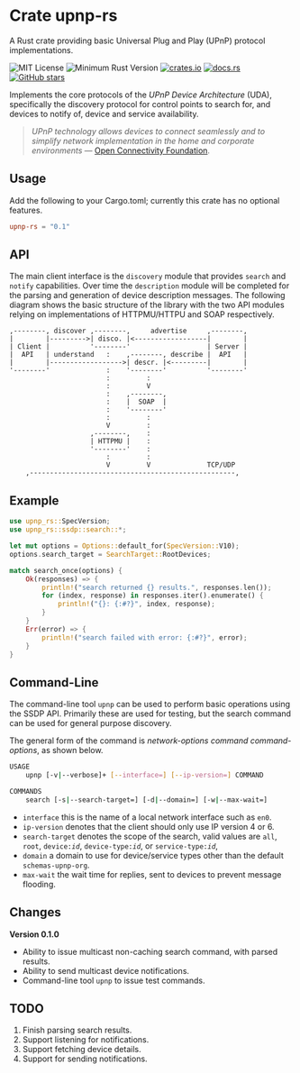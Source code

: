 # Crate upnp-rs

A Rust crate providing basic Universal Plug and Play (UPnP) protocol implementations. 

![MIT License](https://img.shields.io/badge/license-mit-118811.svg)
![Minimum Rust Version](https://img.shields.io/badge/Min%20Rust-1.38-green.svg)
[![crates.io](https://img.shields.io/crates/v/upnp-rs.svg)](https://crates.io/crates/upnp-rs)
[![docs.rs](https://docs.rs/upnp-rs/badge.svg)](https://docs.rs/upnp-rs)
[![GitHub stars](https://img.shields.io/github/stars/johnstonskj/rust-upnp.svg)](https://github.com/johnstonskj/rust-upnp/stargazers)

Implements the core protocols of the  _UPnP Device Architecture_ (UDA), specifically the discovery protocol for
control points to search for, and devices to notify of, device and service availability.

> _UPnP technology allows devices to connect seamlessly and to simplify network implementation in the home and 
> corporate environments_ — [Open Connectivity Foundation](https://openconnectivity.org/developer/specifications/upnp-resources/upnp/).

## Usage

Add the following to your Cargo.toml; currently this crate has no optional features.

```toml
upnp-rs = "0.1"
```

## API

The main client interface is the `discovery` module that provides `search` and `notify` capabilities. Over time 
the `description` module will be completed for the parsing and generation of device description messages. The 
following diagram shows the basic structure of the library with the two API modules relying on implementations of 
HTTPMU/HTTPU and SOAP respectively.

```
,--------, discover ,--------,     advertise     ,--------,
|        |--------->| disco. |<------------------|        |
| Client |          '--------'                   | Server |
|  API   | understand   :    ,--------, describe |  API   |
|        |------------------>| descr. |<---------|        |
'--------'              :    '--------'          '--------'
                        :         :
                        :         V
                        :    ,--------,
                        :    |  SOAP  |
                        :    '--------'
                        :         :
                        V         :
                    ,--------,    :
                    | HTTPMU |    :
                    '--------'    :
                        :         :
                        V         V              TCP/UDP
    ,---------------------------------------------------,
```

## Example

```rust
use upnp_rs::SpecVersion;
use upnp_rs::ssdp::search::*;

let mut options = Options::default_for(SpecVersion::V10);
options.search_target = SearchTarget::RootDevices;

match search_once(options) {
    Ok(responses) => {
        println!("search returned {} results.", responses.len());
        for (index, response) in responses.iter().enumerate() {
            println!("{}: {:#?}", index, response);
        }
    }
    Err(error) => {
        println!("search failed with error: {:#?}", error);
    }
}
```
  
## Command-Line

The command-line tool `upnp` can be used to perform basic operations using the SSDP API. Primarily these are used
for testing, but the search command can be used for general purpose discovery.

The general form of the command is _network-options command command-options_, as shown below.

```bash
USAGE
    upnp [-v|--verbose]+ [--interface=] [--ip-version=] COMMAND

COMMANDS
    search [-s|--search-target=] [-d|--domain=] [-w|--max-wait=]
```

* `interface` this is the name of a local network interface such as `en0`.
* `ip-version` denotes that the client should only use IP version 4 or 6.
* `search-target` denotes the scope of the search, valid values are `all`, `root`, `device:`_`id`_, 
  `device-type:`_`id`_, or `service-type:`_`id`_, 
* `domain` a domain to use for device/service types other than the default `schemas-upnp-org`.
* `max-wait` the wait time for replies, sent to devices to prevent message flooding.

## Changes

**Version 0.1.0**

* Ability to issue multicast non-caching search command, with parsed results.
* Ability to send multicast device notifications.
* Command-line tool `upnp` to issue test commands.

## TODO

1. Finish parsing search results.
2. Support listening for notifications.
3. Support fetching device details.
4. Support for sending notifications.